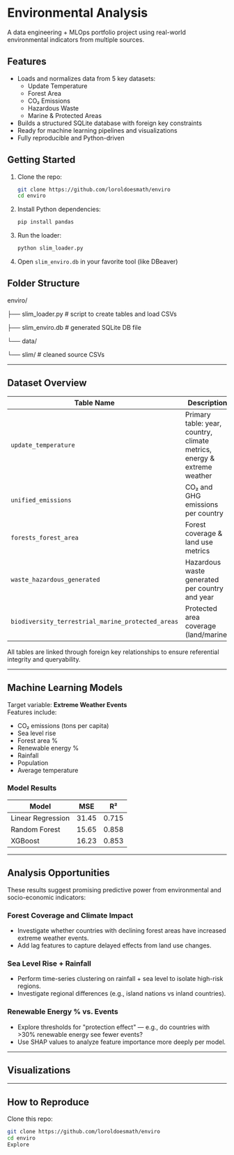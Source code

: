 # Environmental Analysis 

A data engineering + MLOps portfolio project using real-world environmental indicators from multiple sources.

## Features

- Loads and normalizes data from 5 key datasets:
  - Update Temperature
  - Forest Area
  - CO₂ Emissions
  - Hazardous Waste
  - Marine & Protected Areas
- Builds a structured SQLite database with foreign key constraints
- Ready for machine learning pipelines and visualizations
- Fully reproducible and Python-driven

## Getting Started

1. Clone the repo:
    ```bash
    git clone https://github.com/loroldoesmath/enviro
    cd enviro
    ```

2. Install Python dependencies:
    ```bash
    pip install pandas
    ```

3. Run the loader:
    ```bash
    python slim_loader.py
    ```

4. Open `slim_enviro.db` in your favorite tool (like DBeaver)

## Folder Structure

enviro/

├── slim_loader.py # script to create tables and load CSVs

├── slim_enviro.db # generated SQLite DB file

└── data/

└── slim/ # cleaned source CSVs



---

## Dataset Overview

| Table Name                                      | Description                                                                 |
|------------------------------------------------|-----------------------------------------------------------------------------|
| `update_temperature`                           | Primary table: year, country, climate metrics, energy & extreme weather     |
| `unified_emissions`                            | CO₂ and GHG emissions per country                                           |
| `forests_forest_area`                          | Forest coverage & land use metrics                                          |
| `waste_hazardous_generated`                    | Hazardous waste generated per country and year                              |
| `biodiversity_terrestrial_marine_protected_areas` | Protected area coverage (land/marine)                                      |

All tables are linked through foreign key relationships to ensure referential integrity and queryability.

---

## Machine Learning Models

Target variable: **Extreme Weather Events**  
Features include:  
- CO₂ emissions (tons per capita)  
- Sea level rise  
- Forest area %  
- Renewable energy %  
- Rainfall  
- Population  
- Average temperature  

### Model Results

| Model           | MSE   | R²    |
|-----------------|--------|--------|
| Linear Regression | 31.45 | 0.715 |
| Random Forest     | 15.65 | 0.858 |
| XGBoost           | 16.23 | 0.853 |

---

## Analysis Opportunities

These results suggest promising predictive power from environmental and socio-economic indicators:

### Forest Coverage and Climate Impact
- Investigate whether countries with declining forest areas have increased extreme weather events.
- Add lag features to capture delayed effects from land use changes.

### Sea Level Rise + Rainfall
- Perform time-series clustering on rainfall + sea level to isolate high-risk regions.
- Investigate regional differences (e.g., island nations vs inland countries).

### Renewable Energy % vs. Events
- Explore thresholds for "protection effect" — e.g., do countries with >30% renewable energy see fewer events?
- Use SHAP values to analyze feature importance more deeply per model.

---

## Visualizations

---

## How to Reproduce

Clone this repo:
   ```bash
   git clone https://github.com/loroldoesmath/enviro
   cd enviro
Explore
